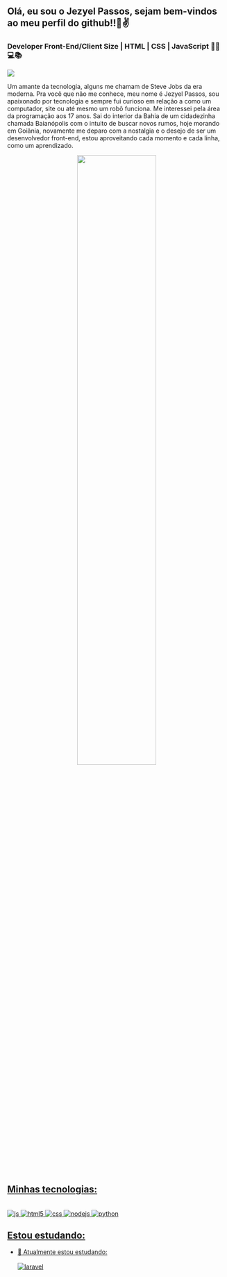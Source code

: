 ## Olá, eu sou o Jezyel Passos, sejam bem-vindos ao meu perfil do github!!👋✌
### Developer Front-End/Client Size | HTML | CSS | JavaScript 👨‍💻💻📚

<div>
  <a href="https://www.instagram.com/jezyelpassos/" target="_blank"><img src="https://img.shields.io/badge/-Instagram-%23E4405F?style=for-the-badge&logo=instagram&logoColor=white" target="_blank"></a>
  
</div>
<p>
 Um amante da tecnologia, alguns me chamam de Steve Jobs da era moderna. Pra você que não me conhece, meu nome é Jezyel Passos, sou apaixonado por tecnologia e sempre fui curioso em relação a como um computador, site ou até mesmo um robô funciona. Me interessei pela área da programação aos 17 anos. Sai do interior da Bahia de um cidadezinha chamada Baianópolis com o intuito de buscar novos rumos, hoje morando em Goiânia, novamente me deparo com a nostalgia e o desejo de ser um desenvolvedor front-end, estou aproveitando cada momento e cada linha, como um aprendizado.
 </p>

<div align="center">
  <a href="https://github.com/jezyelpassos">
  <img width="60%" src="https://github-readme-stats.vercel.app/api?username=jezyelpassos&show_icons=true&theme=dark&include_all_commits=true&count_private=true"/>
  
</div>

    
## Minhas tecnologias:

<div style="display: inline_block"><br/>
  <img aligh="center" alt="js" src="https://img.shields.io/badge/JavaScript-F7DF1E?style=for-the-badge&logo=javascript&logoColor=black" />
  <img aligh="center" alt="html5" src="https://img.shields.io/badge/HTML5-E34F26?style=for-the-badge&logo=html5&logoColor=white" />
  <img aligh="center" alt="css" src="https://img.shields.io/badge/CSS3-1572B6?style=for-the-badge&logo=css3&logoColor=white" />
  <img aligh="center" alt="nodejs" src="https://img.shields.io/badge/NODEJS-228B22?style=for-the-badge&logo=nodejs&logoColor=white" />
  <img aligh="center" alt="python" src="https://img.shields.io/badge/Python-3776AB?style=for-the-badge&logo=python&logoColor=white" />
  
</div>  


## Estou estudando:

- 🌱 Atualmente estou estudando: <div style="display: inline_block"><br/><img aligh="center" alt="laravel" src="https://img.shields.io/badge/JavaScript-F7DF1E?style=for-the-badge&logo=javascript&logoColor=black" /></div>
  
  
 

